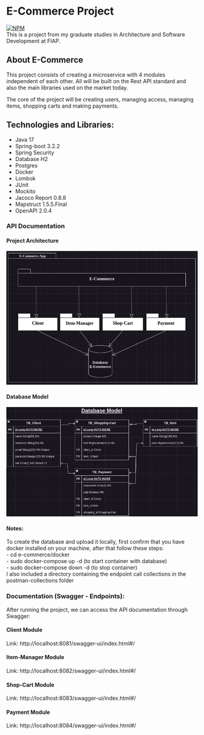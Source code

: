 # E-Commerce Project
[![NPM](https://img.shields.io/npm/l/react)](https://github.com/gregorydossantos/projeto-sds3/blob/main/LICENSE)
<br/>This is a project from my graduate studies in Architecture and Software Development at FIAP.

## About E-Commerce
This project consists of creating a microservice with 4 modules independent of each other. All will be built on the Rest API standard and also the
main libraries used on the market today.

The core of the project will be creating users, managing access, managing items, shopping carts and making payments.

## Technologies and Libraries:
- Java 17
- Spring-boot 3.2.2
- Spring Security
- Database H2
- Postgres
- Docker
- Lombok
- JUnit
- Mockito
- Jacoco Report 0.8.8 
- Mapstruct 1.5.5.Final
- OpenAPI 2.0.4

### API Documentation
#### Project Architecture
![Web 1](https://github.com/gregorydossantos/e-commerce/blob/develop/assets/project-architecture.png)
<br />
#### Database Model
![Web 1](https://github.com/gregorydossantos/e-commerce/blob/develop/assets/database-model.png)
<br />
#### Notes:
To create the database and upload it locally, first confirm that you have docker installed on your machine, after that 
follow these steps:
<br/> - cd e-commerce/docker
<br/> - sudo docker-compose up -d (to start container with database)
<br/> - sudo docker-compose down -d (to stop container)
<br/> I also included a directory containing the endpoint call collections in the postman-collections folder

### Documentation (Swagger - Endpoints):
After running the project, we can access the API documentation through Swagger: <br/>
#### Client Module
Link: http://localhost:8081/swagger-ui/index.html#/
#### Item-Manager Module
Link: http://localhost:8082/swagger-ui/index.html#/
#### Shop-Cart Module
Link: http://localhost:8083/swagger-ui/index.html#/
#### Payment Module
Link: http://localhost:8084/swagger-ui/index.html#/